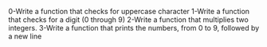 0-Write a function that checks for uppercase character
1-Write a function that checks for a digit (0 through 9)
2-Write a function that multiplies two integers.
3-Write a function that prints the numbers, from 0 to 9, followed by a new line
